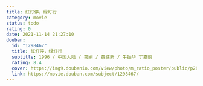 ```yaml
---
title: 红灯停，绿灯行
category: movie
status: todo
rating: 0
date: 2021-11-14 21:27:10
douban:
  id: "1298467"
  title: 红灯停，绿灯行
  subtitle: 1996 / 中国大陆 / 喜剧 / 黄建新 / 牛振华 丁嘉丽
  rating: 8.4
  cover: https://img9.doubanio.com/view/photo/m_ratio_poster/public/p2869987205.jpg
  link: https://movie.douban.com/subject/1298467/
---
```


